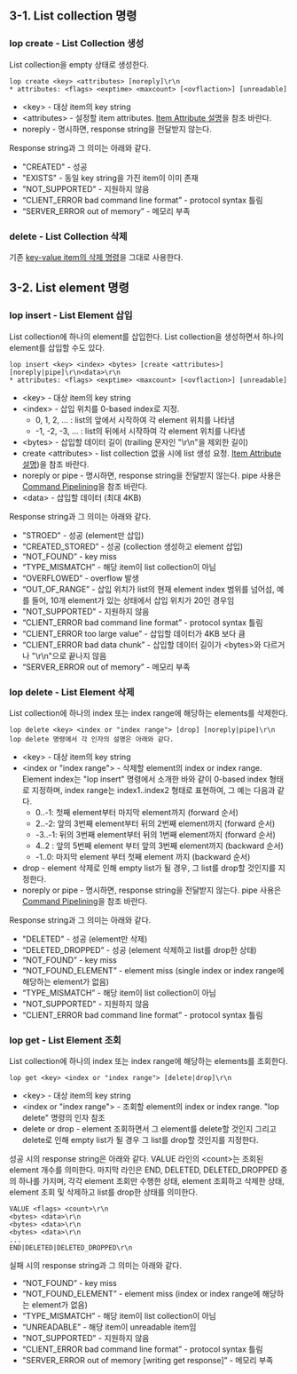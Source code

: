 ## 3-1. List collection 명령

### lop create - List Collection 생성

List collection을 empty 상태로 생성한다.

```
lop create <key> <attributes> [noreply]\r\n
* attributes: <flags> <exptime> <maxcount> [<ovflaction>] [unreadable]
```

- <key\> - 대상 item의 key string
- <attributes\> - 설정할 item attributes. [Item Attribute 설명](./Chapter-1.-ARCUS-Basic-Concept.md#1-3-item-attributes)을 참조 바란다.
- noreply - 명시하면, response string을 전달받지 않는다.

Response string과 그 의미는 아래와 같다.

- "CREATED" - 성공
- "EXISTS" - 동일 key string을 가진 item이 이미 존재
- "NOT_SUPPORTED" - 지원하지 않음
- “CLIENT_ERROR bad command line format” - protocol syntax 틀림
- “SERVER_ERROR out of memory” - 메모리 부족

### delete - List Collection 삭제

기존 [key-value item의 삭제 명령](./Chapter-2.-Simple-Key-Value-Command.md#2-3-deletion)을 그대로 사용한다. 

## 3-2. List element 명령

### lop insert - List Element 삽입

List collection에 하나의 element를 삽입한다.
List collection을 생성하면서 하나의 element를 삽입할 수도 있다.

```
lop insert <key> <index> <bytes> [create <attributes>] [noreply|pipe]\r\n<data>\r\n
* attributes: <flags> <exptime> <maxcount> [<ovflaction>] [unreadable]
```

- <key\> - 대상 item의 key string
- <index\> - 삽입 위치를 0-based index로 지정.
  - 0, 1, 2, ... : list의 앞에서 시작하여 각 element 위치를 나타냄
  - -1, -2, -3, ... : list의 뒤에서 시작하여 각 element 위치를 나타냄
- <bytes\> - 삽입할 데이터 길이 (trailing 문자인 "\r\n"을 제외한 길이)
- create <attributes\> - list collection 없을 시에 list 생성 요청.
                    [Item Attribute 설명](./Chapter-1.-ARCUS-Basic-Concept.md#1-3-item-attributes))을 참조 바란다.
- noreply or pipe - 명시하면, response string을 전달받지 않는다. 
                    pipe 사용은 [Command Pipelining](./Chapter-7.-Collection-Command-Pipelining.md)을 참조 바란다.
- <data\> - 삽입할 데이터 (최대 4KB)

Response string과 그 의미는 아래와 같다.

- "STROED" - 성공 (element만 삽입)
- “CREATED_STORED” - 성공 (collection 생성하고 element 삽입)
- “NOT_FOUND” - key miss
- “TYPE_MISMATCH” - 해당 item이 list collection이 아님
- “OVERFLOWED” - overflow 발생
- “OUT_OF_RANGE” - 삽입 위치가 list의 현재 element index 범위를 넘어섬,
                   예를 들어, 10개 element가 있는 상태에서 삽입 위치가 20인 경우임
- "NOT_SUPPORTED" - 지원하지 않음
- “CLIENT_ERROR bad command line format” - protocol syntax 틀림
- “CLIENT_ERROR too large value” - 삽입할 데이터가 4KB 보다 큼
- “CLIENT_ERROR bad data chunk” - 삽입할 데이터 길이가 <bytes\>와 다르거나 "\r\n"으로 끝나지 않음
- “SERVER_ERROR out of memory” - 메모리 부족

### lop delete - List Element 삭제

List collection에 하나의 index 또는 index range에 해당하는 elements를 삭제한다.

```
lop delete <key> <index or "index range"> [drop] [noreply|pipe]\r\n
lop delete 명령에서 각 인자의 설명은 아래와 같다.
```
- <key\> - 대상 item의 key string
- <index or "index range"\> - 삭제할 element의 index or index range.
  Element index는 "lop insert" 명령에서 소개한 바와 같이 0-based index 형태로 지정하며,
  index range는 index1..index2 형태로 표현하여, 그 예는 다음과 같다.
  - 0..-1: 첫째 element부터 마지막 element까지 (forward 순서)
  - 2..-2: 앞의 3번째 element부터 뒤의 2번째 element까지 (forward 순서)
  - -3..-1: 뒤의 3번째 element부터 뒤의 1번째 element까지 (forward 순서)
  - 4..2 : 앞의 5번째 element 부터 앞의 3번째 element까지 (backward 순서)
  - -1..0: 마지막 element 부터 첫째 element 까지 (backward 순서)
- drop - element 삭제로 인해 empty list가 될 경우, 그 list를 drop할 것인지를 지정한다.
- noreply or pipe - 명시하면, response string을 전달받지 않는다. 
                    pipe 사용은 [Command Pipelining](./Chapter-7.-Collection-Command-Pipelining.md)을 참조 바란다.

Response string과 그 의미는 아래와 같다.

- "DELETED" - 성공 (element만 삭제)
- “DELETED_DROPPED” - 성공 (element 삭제하고 list를 drop한 상태)
- “NOT_FOUND” - key miss
- “NOT_FOUND_ELEMENT” - element miss (single index or index range에 해당하는 element가 없음)
- “TYPE_MISMATCH” - 해당 item이 list collection이 아님
- "NOT_SUPPORTED" - 지원하지 않음
- “CLIENT_ERROR bad command line format” - protocol syntax 틀림

### lop get - List Element 조회

List collection에 하나의 index 또는 index range에 해당하는 elements를 조회한다.

```
lop get <key> <index or "index range"> [delete|drop]\r\n
```

- <key\> - 대상 item의 key string
- <index or "index range"\> - 조회할 element의 index or index range. "lop delete" 명령의 인자 참조
- delete or drop - element 조회하면서 그 element를 delete할 것인지
                   그리고 delete로 인해 empty list가 될 경우 그 list를 drop할 것인지를 지정한다.

성공 시의 response string은 아래와 같다.
VALUE 라인의 <count\>는 조회된 element 개수를 의미한다.
마지막 라인은 END, DELETED, DELETED_DROPPED 중의 하나를 가지며,
각각 element 조회만 수행한 상태, element 조회하고 삭제한 상태,
element 조회 및 삭제하고 list를 drop한 상태를 의미한다.

```
VALUE <flags> <count>\r\n
<bytes> <data>\r\n
<bytes> <data>\r\n
<bytes> <data>\r\n
...
END|DELETED|DELETED_DROPPED\r\n
```

실패 시의 response string과 그 의미는 아래와 같다.

- “NOT_FOUND”	- key miss
- “NOT_FOUND_ELEMENT”	- element miss (index or index range에 해당하는 element가 없음)
- “TYPE_MISMATCH”	- 해당 item이 list collection이 아님
- “UNREADABLE” - 해당 item이 unreadable item임
- "NOT_SUPPORTED" - 지원하지 않음
- “CLIENT_ERROR bad command line format” - protocol syntax 틀림
- "SERVER_ERROR out of memory [writing get response]”	- 메모리 부족

<!-- reference list -->
[item-attribute]: ./Chapter8.ItemAttributeCommand "Item Attribute 설명"
[command-pipelining]: ./Chapter7.CollectionCommandPipelining "Command Pipelining"
